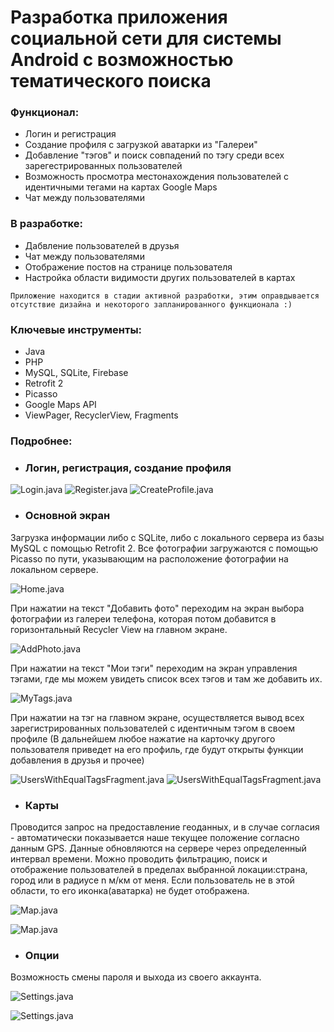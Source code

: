 
# Разработка приложения социальной сети для системы Android с возможностью тематического поиска

### Функционал:

  - Логин и регистрация 
  - Создание профиля с загрузкой аватарки из "Галереи"
  - Добавление "тэгов" и поиск совпадений по тэгу среди всех зарегестрированных пользователей
  - Возможность просмотра местонахождения пользователей с идентичными тегами на картах Google Maps
  - Чат между пользователями

### В разработке:

  - Дабвление пользователей в друзья
  - Чат между пользователями
  - Отображение постов на странице пользователя
  - Настройка области видимости других пользователей в картах
  
`Приложение находится в стадии активной разработки, этим оправдывается отсутствие дизайна и некоторого запланированного функционала :)`
  
### Ключевые инструменты:

  - Java
  - PHP
  - MySQL, SQLite, Firebase
  - Retrofit 2
  - Picasso
  - Google Maps API
  - ViewPager, RecyclerView, Fragments
  
### Подробнее:

- ###  Логин, регистрация, создание профиля

![Login.java](https://github.com/melnikvlad/SocialMediaApp/blob/master/Readme/login.png)
![Register.java](https://github.com/melnikvlad/SocialMediaApp/blob/master/Readme/register.png)
![CreateProfile.java](https://github.com/melnikvlad/SocialMediaApp/blob/master/Readme/create_profile.png)

- ###  Основной экран

Загрузка информации либо с SQLite, либо с локального сервера из базы MySQL с помощью Retrofit 2.
Все фотографии загружаются с помощью Picasso по пути, указывающим на расположение фотографии на локальном сервере.

![Home.java](https://github.com/melnikvlad/SocialMediaApp/blob/master/Readme/main.png)

При нажатии на текст "Добавить фото" переходим на экран выбора фотографии из галереи телефона, которая потом добавится в горизонтальный Recycler View на главном экране.

![AddPhoto.java](https://github.com/melnikvlad/SocialMediaApp/blob/master/Readme/add_photo.png)

При нажатии на текст "Мои тэги" переходим на экран управления тэгами, где мы можем увидеть список всех тэгов и там же добавить их.

![MyTags.java](https://github.com/melnikvlad/SocialMediaApp/blob/master/Readme/tags.png)

При нажатии на тэг на главном экране, осуществляется вывод всех зарегистрированных пользователей с идентичным тэгом в своем профиле (В дальнейшем любое нажатие на карточку другого пользователя приведет на его профиль, где будут открыты функции добавления в друзья  и прочее)

![UsersWithEqualTagsFragment.java](https://github.com/melnikvlad/SocialMediaApp/blob/master/Readme/by_tag.png)
![UsersWithEqualTagsFragment.java](https://github.com/melnikvlad/SocialMediaApp/blob/master/Readme/other_user_page.png)

- ###  Карты

Проводится запрос на предоставление геоданных, и в случае согласия - автоматически показывается наше текущее положение согласно данным GPS. 
Данные обновляются на сервере через определенный интервал времени.
Можно проводить фильтрацию, поиск и отображение пользователей в пределах выбранной локации:страна, город или в радиусе n м/км от меня.
Если пользователь не в этой области, то его иконка(аватарка) не будет отображена.

![Map.java](https://github.com/melnikvlad/SocialMediaApp/blob/master/Readme/in_circle.png)

![Map.java](https://github.com/melnikvlad/SocialMediaApp/blob/master/Readme/out_of_circle.png)

- ###  Опции

Возможность смены пароля и выхода из своего аккаунта.

![Settings.java](https://github.com/melnikvlad/SocialMediaApp/blob/master/Readme/settings.png)

![Settings.java](https://github.com/melnikvlad/SocialMediaApp/blob/master/Readme/change_pswd.png)


